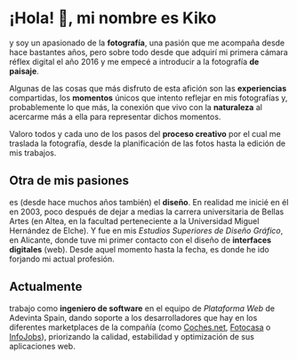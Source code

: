 # ¡Hola! 👋, mi nombre es Kiko

y soy un apasionado de la **fotografía**, una pasión que me acompaña desde hace bastantes años, pero sobre todo desde que adquirí mi primera cámara réflex digital el año 2016 y me empecé a introducir a la fotografía **de paisaje**.

Algunas de las cosas que más disfruto de esta afición son las **experiencias** compartidas, los **momentos** únicos que intento reflejar en mis fotografías y, probablemente lo que más, la conexión que vivo con la **naturaleza** al acercarme más a ella para representar dichos momentos.

Valoro todos y cada uno de los pasos del **proceso creativo** por el cual me traslada la fotografía, desde la planificación de las fotos hasta la edición de mis trabajos.

## Otra de mis pasiones

es (desde hace muchos años también) el **diseño**. En realidad me inicié en él en 2003, poco después de dejar a medias la carrera universitaria de Bellas Artes (en Altea, en la facultad perteneciente a la Universidad Miguel Hernández de Elche). Y fue en mis _Estudios Superiores de Diseño Gráfico_, en Alicante, donde tuve mi primer contacto con el diseño de **interfaces digitales** (web). Desde aquel momento hasta la fecha, es donde he ido forjando mi actual profesión.

## Actualmente

trabajo como **ingeniero de software** en el equipo de _Plataforma Web_ de Adevinta Spain, dando soporte a los desarrolladores que hay en los diferentes marketplaces de la compañía (como [Coches.net](https://www.coches.net/), [Fotocasa](https://www.fotocasa.es/es/) o [InfoJobs](https://www.infojobs.net/)), priorizando la calidad, estabilidad y optimización de sus aplicaciones web.
